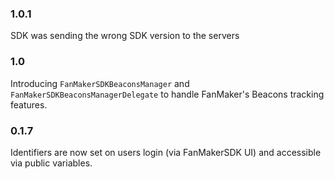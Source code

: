 ### 1.0.1
SDK was sending the wrong SDK version to the servers
### 1.0
Introducing `FanMakerSDKBeaconsManager` and `FanMakerSDKBeaconsManagerDelegate` to handle FanMaker's Beacons tracking features.

### 0.1.7
Identifiers are now set on users login (via FanMakerSDK UI) and accessible via public variables.
